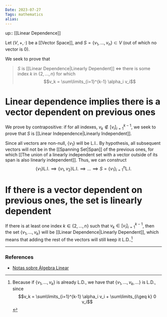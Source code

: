 ```yaml
---
Date: 2023-07-27
Tags: mathematics
alias: 
---
```

up:: [[Linear Dependence]]

Let $(V, +, \cdot)$ be a [[Vector Space]], and $S = \{v_1, \dots, v_n\} \subset V$ (out of which no vector is $0$). 

We seek to prove that 
> $S$ is [[Linear Dependence|Linearly Dependent]] $\iff$ there is some index $k$ in $\{2, \dots, n\}$ for which 
>$$v_k = \sum\limits_{i=1}^{k-1} \alpha_i v_i$$

# Linear dependence implies there is a vector dependent on previous ones
We prove by contrapositive: if for all indexes, $v_k \notin [v_i]_{i=1}^{k-1}$, we seek to prove that $S$ is [[Linear Independence|Linearly Independent]].

Since all vectors are non-null, $\{v_1\}$ will be L.I.. By hypothesis, all subsequent vectors will not be in the [[Spanning Set|Span]] of the previous ones, for which [[The union of a linearly independent set with a vector outside of its span is also linearly independent]]. Thus, we can construct
$$\{v_1\} \mathrm{L.I.} \implies \{v_1, v_2\} \mathrm{L.I.} \implies \dots \implies S = \{v_1\}_{i=1}^n \mathrm{L.I.}$$

# If there is a vector dependent on previous ones, the set is linearly dependent
If there is at least one index $k \in \{2, \dots, n\}$ such that $v_k \in [v_i]_{i=1}^{k-1}$, then the set $\{v_1, \dots, v_k\}$ will be [[Linear Dependence|Linearly Dependent]], which means that adding the rest of the vectors will still keep it L.D..[^1]

---
### References
- [Notas sobre Álgebra Linear](https://nicholasvoltani.github.io/2021-12-27-notas-alglin/)

[^1]: Because if $\{v_1, \dots, v_k\}$ is already L.D., we have that $\{v_1, \dots, v_k, \dots\}$ is L.D., since $$v_k = \sum\limits_{i=1}^{k-1} \alpha_i v_i + \sum\limits_{i\geq k} 0 v_i$$ 